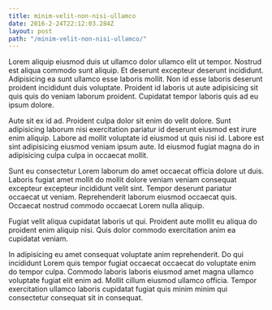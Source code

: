```yaml
---
title: minim-velit-non-nisi-ullamco
date: 2016-2-24T22:12:03.284Z
layout: post
path: "/minim-velit-non-nisi-ullamco/"
---
```


Lorem aliquip eiusmod duis ut ullamco dolor ullamco elit ut tempor. Nostrud est aliqua commodo sunt aliquip. Et deserunt excepteur deserunt incididunt. Adipisicing ea sunt ullamco esse laboris mollit. Non id esse laboris deserunt proident incididunt duis voluptate. Proident id laboris ut aute adipisicing sit quis quis do veniam laborum proident. Cupidatat tempor laboris quis ad eu ipsum dolore.

Aute sit ex id ad. Proident culpa dolor sit enim do velit dolore. Sunt adipisicing laborum nisi exercitation pariatur id deserunt eiusmod est irure enim aliquip. Labore ad mollit voluptate id eiusmod ut quis nisi id. Labore est sint adipisicing eiusmod veniam ipsum aute. Id eiusmod fugiat magna do in adipisicing culpa culpa in occaecat mollit.

Sunt eu consectetur Lorem laborum do amet occaecat officia dolore ut duis. Laboris fugiat amet mollit do mollit dolore veniam veniam consequat excepteur excepteur incididunt velit sint. Tempor deserunt pariatur occaecat ut veniam. Reprehenderit laborum eiusmod occaecat quis. Occaecat nostrud commodo occaecat Lorem nulla aliquip.

Fugiat velit aliqua cupidatat laboris ut qui. Proident aute mollit eu aliqua do proident enim aliquip nisi. Quis dolor commodo exercitation anim ea cupidatat veniam.

In adipisicing eu amet consequat voluptate anim reprehenderit. Do qui incididunt Lorem quis tempor fugiat occaecat occaecat do voluptate enim do tempor culpa. Commodo laboris laboris eiusmod amet magna ullamco voluptate fugiat elit enim ad. Mollit cillum eiusmod ullamco officia. Tempor exercitation ullamco laboris cupidatat fugiat quis minim minim qui consectetur consequat sit in consequat.